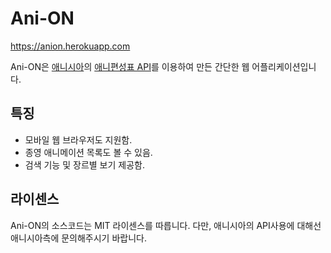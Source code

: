 Ani-ON
=====
https://anion.herokuapp.com

Ani-ON은 [애니시아](https://www.anissia.net)의 [애니편성표 API](https://www.anissia.net/?m=1&b=4)를 이용하여 만든 간단한 웹 어플리케이션입니다.

특징
-----
 - 모바일 웹 브라우저도 지원함.
 - 종영 애니메이션 목록도 볼 수 있음.
 - 검색 기능 및 장르별 보기 제공함.

라이센스
-----
Ani-ON의 소스코드는 MIT 라이센스를 따릅니다.
다만, 애니시아의 API사용에 대해선 애니시아측에 문의해주시기 바랍니다.

